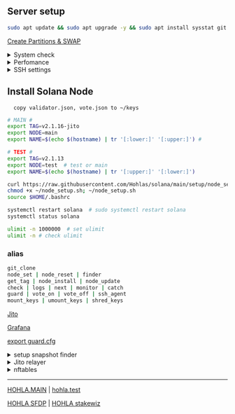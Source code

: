 
## Server setup
```bash
sudo apt update && sudo apt upgrade -y && sudo apt install sysstat git ncdu nftables tmux htop atop curl nano smartmontools bc man rsync cron chrony logrotate rsyslog encfs jq zip unzip -y
```
[Create Partitions & SWAP](https://github.com/Hohlas/ubuntu/blob/main/set/disk.md)

<details>
<summary>System check</summary>

```bash
curl -sL yabs.sh | bash  # full test
curl -sL yabs.sh | bash -s -- -fg    # speed test
smartctl -a /dev/nvme0n1 
```
[iostat](https://github.com/Hohlas/ubuntu/tree/main/test#readme)
</details>

<details>
<summary>Perfomance</summary>

```bash
echo performance | sudo tee /sys/devices/system/cpu/cpu*/cpufreq/scaling_governor # set perfomance mode 
```
```bash
ulimit -n 1000000  # set ulimit
ulimit -n # check ulimit 
```
```bash
cat /sys/devices/system/cpu/cpu*/cpufreq/scaling_governor # check
grep 'cpu MHz' /proc/cpuinfo # MHz
```
--- 
```bash
# set additional settings
echo "
net.ipv4.tcp_fin_timeout = 15
net.core.netdev_max_backlog = 50000
net.core.optmem_max = 20480
net.core.somaxconn = 65535

net.ipv4.tcp_rmem = 4096 87380 134217728
net.ipv4.tcp_wmem = 4096 87380 134217728
net.ipv4.tcp_mem = 4096 87380 134217728
" > /etc/sysctl.d/22-solana-turbo.conf
sysctl -p /etc/sysctl.d/22-solana-turbo.conf
```
```bash
# read additional settings
sysctl net.ipv4.tcp_fin_timeout
sysctl net.core.netdev_max_backlog
sysctl net.core.optmem_max
sysctl net.core.somaxconn
sysctl net.ipv4.tcp_rmem
sysctl net.ipv4.tcp_wmem
sysctl net.ipv4.tcp_mem
```
```bash
# read standart
sysctl net.core.rmem_default
sysctl net.core.rmem_max
sysctl net.core.wmem_default
sysctl net.core.wmem_max
sysctl vm.max_map_count
sysctl fs.nr_open
```
</details>

<details>
<summary>SSH settings</summary>
  
```bash
export NEWHOSTNAME="hohla"
# passwd root
```
```bash
sudo hostname $NEWHOSTNAME # сменить до перезагрузки
sudo hostnamectl set-hostname $NEWHOSTNAME
sudo nano /etc/hosts
```

```bash
# config SSH
mkdir -p ~/.ssh
rm ~/.ssh/*
curl https://raw.githubusercontent.com/Hohlas/ubuntu/main/crypto/authorized_keys >> ~/.ssh/authorized_keys # add ssh pubkey 'testnet'
chmod 600 ~/.ssh/authorized_keys
cp /etc/ssh/sshd_config /etc/ssh/sshd_config.bak
mv /etc/ssh/ssh_config /etc/ssh/ssh_config.bak
if [ -d /etc/ssh/sshd_config.d ]; then rm -f /etc/ssh/sshd_config.d/*; fi
if [ -d /etc/ssh/ssh_config.d ]; then rm -f /etc/ssh/ssh_config.d/*; fi
curl https://raw.githubusercontent.com/Hohlas/ubuntu/main/crypto/sshd_config > /etc/ssh/sshd_config
sudo ufw allow 2010  # добавить порт в правила файрвола
systemctl daemon-reload
systemctl restart ssh.socket # обновляет порт и адрес, указанные в sshd_config
systemctl restart ssh  # перезапустить службу sshприменяет остальные настройки
nano ~/.ssh/authorized_keys
```

```bash
# config file2ban
echo "backend = systemd" >> /etc/fail2ban/jail.d/defaults-debian.conf
echo "authpriv.*      /var/log/auth.log" >> /etc/rsyslog.conf
systemctl enable fail2ban
systemctl restart fail2ban
fail2ban-client status

# config EncFS
# mkdir -p ~/.crpt ~/keys
# encfs ~/.crpt ~/keys # 
```

</details>

## Install Solana Node
```   copy validator.json, vote.json to ~/keys   ```
```bash
# MAIN #
export TAG=v2.1.16-jito
export NODE=main
export NAME=$(echo $(hostname) | tr '[:lower:]' '[:upper:]') #
```
```bash
# TEST #
export TAG=v2.1.13
export NODE=test  # test or main
export NAME=$(echo $(hostname) | tr '[:upper:]' '[:lower:]')
```

```bash
curl https://raw.githubusercontent.com/Hohlas/solana/main/setup/node_setup.sh > ~/node_setup.sh
chmod +x ~/node_setup.sh; ~/node_setup.sh
source $HOME/.bashrc
```
```bash
systemctl restart solana  # sudo systemctl restart solana
systemctl status solana
```
```bash
ulimit -n 1000000  # set ulimit
ulimit -n # check ulimit
```
### alias
```bash
git_clone
node_set | node_reset | finder
get_tag | node_install | node_update
check | logs | next | monitor | catch
guard | vote_on | vote_off | ssh_agent
mount_keys | umount_keys | shred_keys
```

[Jito](https://github.com/Hohlas/solana/tree/main/Jito)

[Grafana](https://github.com/Hohlas/solana/blob/main/telegraf/readme.md)

[export guard.cfg](https://github.com/Hohlas/private/blob/main/solana/patch/README.md#export-guaardcfg)

<details>
<summary>setup snapshot finder</summary>

```bash
cd 
ulimit -n 1000000
rm -rf ~/solana-snapshot-finder
sudo apt update
sudo apt install python3-venv git -y
git clone https://github.com/c29r3/solana-snapshot-finder.git
# git clone https://github.com/Hohlas/solana-snapshot-finder.git
cd ~/solana-snapshot-finder
python3 -m venv venv
source ./venv/bin/activate
pip3 install -r requirements.txt
```

</details>

<details>
<summary>Jito relayer</summary>

[Monitoring](https://grafana.metrics.jito.wtf:3000/) | [Running Relayer](https://jito-foundation.gitbook.io/mev/jito-relayer/running-a-relayer#running-the-relayer) | [releases](https://github.com/jito-foundation/jito-relayer/releases) | [Block Engines](https://jito-foundation.gitbook.io/mev/solana-mev/third-party-block-engines) | 

```bash
# switch to local relayer
solana-validator -l $HOME/solana/ledger set-relayer-config --relayer-url http://127.0.0.1:11226 
```
```bash
# switch to public relayer
solana-validator -l ~/solana/ledger set-relayer-config --relayer-url http://frankfurt.mainnet.relayer.jito.wtf:8100 
```
```bash
# switch block-engine
solana-validator -l $HOME/solana/ledger set-block-engine-config --block-engine-url https://frankfurt.mainnet.block-engine.jito.wtf
```
```bash
# copy relayer service
cp ~/sol_git/Jito/jito-relayer.service ~/solana/relayer.service
ln -sf ~/solana/relayer.service /etc/systemd/system
systemctl daemon-reload
# systemctl restart relayer
# systemctl status relayer
# journalctl -u relayer -f
```
```bash
# download relayer bin
JTAG=$(curl -s https://api.github.com/repos/jito-foundation/jito-relayer/releases/latest | grep -oP '"tag_name": "\K(.*)(?=")')
echo "latest jito-relayer TAG = $JTAG"
mkdir -p $HOME/jito-relayer
wget -P $HOME/jito-relayer https://github.com/jito-foundation/jito-relayer/releases/download/$JTAG/jito-transaction-relayer-x86_64-unknown-linux-gnu
chmod +x $HOME/jito-relayer/jito-transaction-relayer-x86_64-unknown-linux-gnu
$HOME/jito-relayer/jito-transaction-relayer-x86_64-unknown-linux-gnu -V
```
```bash
# set Amsterdam
sed -i "/^--relayer-url /c --relayer-url http://amsterdam.mainnet.relayer.jito.wtf:8100 \\\\" ~/solana/solana.service
sed -i "/^--block-engine-url /c --block-engine-url https://amsterdam.mainnet.block-engine.jito.wtf \\\\" ~/solana/solana.service
sed -i "/^--shred-receiver-address /c --shred-receiver-address 74.118.140.240:1002" ~/solana/solana.service
sed -i "/^Environment=BLOCK_ENGINE_URL/c Environment=BLOCK_ENGINE_URL=https://amsterdam.mainnet.block-engine.jito.wtf" ~/solana/relayer.service
systemctl daemon-reload
```
```bash
# set Frankfurt
sed -i "/^--relayer-url /c --relayer-url http://frankfurt.mainnet.relayer.jito.wtf:8100 \\\\" ~/solana/solana.service
sed -i "/^--block-engine-url /c --block-engine-url https://frankfurt.mainnet.block-engine.jito.wtf \\\\" ~/solana/solana.service
sed -i "/^--shred-receiver-address /c --shred-receiver-address 64.130.50.14:1002" ~/solana/solana.service
sed -i "/^Environment=BLOCK_ENGINE_URL/c Environment=BLOCK_ENGINE_URL=https://frankfurt.mainnet.block-engine.jito.wtf" ~/solana/relayer.service
systemctl daemon-reload
```
```bash
ping amsterdam.mainnet.relayer.jito.wtf
ping frankfurt.mainnet.relayer.jito.wtf
```
</details>

<details>
<summary>nftables</summary>

[nftables](https://github.com/Hohlas/solana/blob/main/nftables/README.md) 
```bash
apt update && apt install nftables -y
curl https://raw.githubusercontent.com/Hohlas/solana/main/nftables/nftables.conf > /etc/nftables.conf
systemctl enable nftables
systemctl restart nftables
```
```bash
# удаление старого фаервола iptables
ufw disable
systemctl disable ufw
systemctl stop ufw
iptables -F # очищает все правила фильтрации в iptables
iptables -X # удаляет все пользовательские цепочки из iptables
iptables -S # разрешать входящие, исходящие и транзитные одной командой
iptables -L -n -v  # Показать текущие правила
```

</details>

---

[HOHLA.MAIN](https://metrics.stakeconomy.com/d/f2b2HcaGz/solana-community-validator-dashboard?orgId=1&refresh=1m&var-pubkey=AptafqHRpGk3KCQrGtuPGuPvWMuPc4N15X7NN7VUsfbd&var-server=HOHLA&var-inter=1m&var-netif=All&from=now-6h&to=now) | 
[hohla.test](https://metrics.stakeconomy.com/d/f2b2HcaGz/solana-community-validator-dashboard?orgId=1&var-server=hohla&var-inter=30s&var-cpu=All&var-netif=All&var-pubkey=8HzsgkGhEFP2MKuuPDy5f8qvqR6hmwPqeq7UMY3X2Z6T&refresh=5s&from=now-12h&to=now)

[HOHLA SFDP](https://solana.org/sfdp-validators/AptafqHRpGk3KCQrGtuPGuPvWMuPc4N15X7NN7VUsfbd) | 
[HOHLA stakewiz](https://stakewiz.com/validator/3FLezD8GJgnawEHhZcsjdPxZVar9FzqEdViusQ5ZdSwe)
